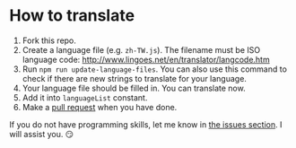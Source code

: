 # How to translate

1. Fork this repo.
2. Create a language file (e.g. `zh-TW.js`). The filename must be ISO language code: http://www.lingoes.net/en/translator/langcode.htm
3. Run `npm run update-language-files`. You can also use this command to check if there are new strings to translate for your language.
4. Your language file should be filled in. You can translate now.
5. Add it into `languageList` constant.
6. Make a [pull request](https://github.com/louislam/uptime-kuma/pulls) when you have done.

If you do not have programming skills, let me know in [the issues section](https://github.com/louislam/uptime-kuma/issues). I will assist you. 😏
